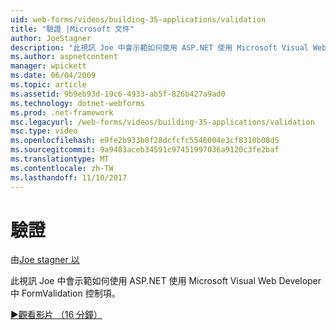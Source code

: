 ```yaml
---
uid: web-forms/videos/building-35-applications/validation
title: "驗證 |Microsoft 文件"
author: JoeStagner
description: "此視訊 Joe 中會示範如何使用 ASP.NET 使用 Microsoft Visual Web Developer 中 FormValidation 控制項。"
ms.author: aspnetcontent
manager: wpickett
ms.date: 06/04/2009
ms.topic: article
ms.assetid: 9b9eb93d-19c6-4933-ab5f-826b427a9ad0
ms.technology: dotnet-webforms
ms.prod: .net-framework
msc.legacyurl: /web-forms/videos/building-35-applications/validation
msc.type: video
ms.openlocfilehash: e9fe2b933b0f28dcfcfc5546004e3cf8310b08d5
ms.sourcegitcommit: 9a9483aceb34591c97451997036a9120c3fe2baf
ms.translationtype: MT
ms.contentlocale: zh-TW
ms.lasthandoff: 11/10/2017
---
```

<a name="validation"></a>驗證
====================
由[Joe stagner 以](https://github.com/JoeStagner)

此視訊 Joe 中會示範如何使用 ASP.NET 使用 Microsoft Visual Web Developer 中 FormValidation 控制項。

[&#9654;觀看影片 （16 分鐘）](https://channel9.msdn.com/Blogs/ASP-NET-Site-Videos/validation)
